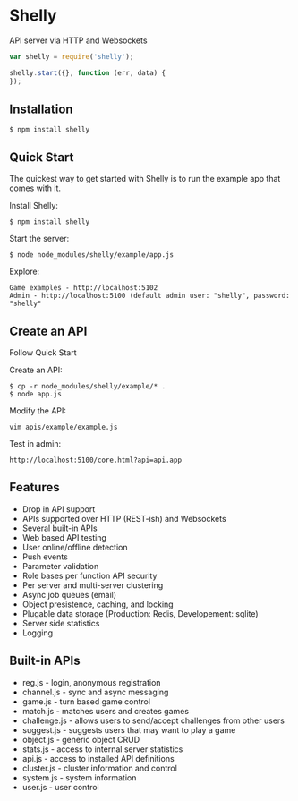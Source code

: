 Shelly
======

  API server via HTTP and Websockets

```js
var shelly = require('shelly');

shelly.start({}, function (err, data) {
});
```

## Installation

    $ npm install shelly

## Quick Start

 The quickest way to get started with Shelly is to run the example app that comes with it.

 Install Shelly:

    $ npm install shelly

 Start the server:

    $ node node_modules/shelly/example/app.js
    
 Explore:
 
    Game examples - http://localhost:5102
    Admin - http://localhost:5100 (default admin user: "shelly", password: "shelly"
    
## Create an API

 Follow Quick Start
 
 Create an API:
 
    $ cp -r node_modules/shelly/example/* .
    $ node app.js
    
 Modify the API:
 
    vim apis/example/example.js
    
 Test in admin:
 
    http://localhost:5100/core.html?api=api.app

## Features

  * Drop in API support
  * APIs supported over HTTP (REST-ish) and Websockets
  * Several built-in APIs
  * Web based API testing
  * User online/offline detection
  * Push events
  * Parameter validation
  * Role bases per function API security
  * Per server and multi-server clustering
  * Async job queues (email)
  * Object presistence, caching, and locking
  * Plugable data storage (Production: Redis, Developement: sqlite)
  * Server side statistics
  * Logging

## Built-in APIs
  * reg.js - login, anonymous registration
  * channel.js - sync and async messaging
  * game.js - turn based game control
  * match.js - matches users and creates games
  * challenge.js - allows users to send/accept challenges from other users
  * suggest.js - suggests users that may want to play a game
  * object.js - generic object CRUD
  * stats.js - access to internal server statistics
  * api.js - access to installed API definitions
  * cluster.js - cluster information and control
  * system.js - system information
  * user.js - user control
